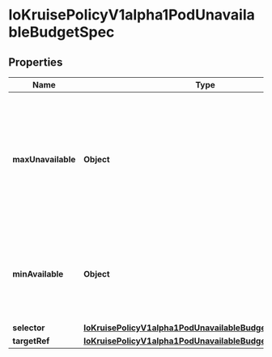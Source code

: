 
# IoKruisePolicyV1alpha1PodUnavailableBudgetSpec

## Properties
Name | Type | Description | Notes
------------ | ------------- | ------------- | -------------
**maxUnavailable** | **Object** | Delete pod, evict pod or update pod specification is allowed if at most \&quot;maxUnavailable\&quot; pods selected by \&quot;selector\&quot; or \&quot;targetRef\&quot;  are unavailable after the above operation for pod. MaxUnavailable and MinAvailable are mutually exclusive, MaxUnavailable is priority to take effect |  [optional]
**minAvailable** | **Object** | Delete pod, evict pod or update pod specification is allowed if at least \&quot;minAvailable\&quot; pods selected by \&quot;selector\&quot; or \&quot;targetRef\&quot; will still be available after the above operation for pod. |  [optional]
**selector** | [**IoKruisePolicyV1alpha1PodUnavailableBudgetSpecSelector**](IoKruisePolicyV1alpha1PodUnavailableBudgetSpecSelector.md) |  |  [optional]
**targetRef** | [**IoKruisePolicyV1alpha1PodUnavailableBudgetSpecTargetRef**](IoKruisePolicyV1alpha1PodUnavailableBudgetSpecTargetRef.md) |  |  [optional]



